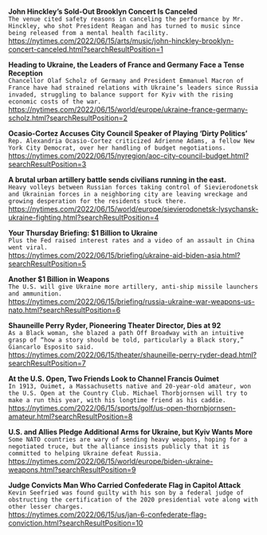 **John Hinckley’s Sold-Out Brooklyn Concert Is Canceled**\
`The venue cited safety reasons in canceling the performance by Mr. Hinckley, who shot President Reagan and has turned to music since being released from a mental health facility.`\
https://nytimes.com/2022/06/15/arts/music/john-hinckley-brooklyn-concert-canceled.html?searchResultPosition=1

**Heading to Ukraine, the Leaders of France and Germany Face a Tense Reception**\
`Chancellor Olaf Scholz of Germany and President Emmanuel Macron of France have had strained relations with Ukraine’s leaders since Russia invaded, struggling to balance support for Kyiv with the rising economic costs of the war.`\
https://nytimes.com/2022/06/15/world/europe/ukraine-france-germany-scholz.html?searchResultPosition=2

**Ocasio-Cortez Accuses City Council Speaker of Playing ‘Dirty Politics’**\
`Rep. Alexandria Ocasio-Cortez criticized Adrienne Adams, a fellow New York City Democrat, over her handling of budget negotiations.`\
https://nytimes.com/2022/06/15/nyregion/aoc-city-council-budget.html?searchResultPosition=3

**A brutal urban artillery battle sends civilians running in the east.**\
`Heavy volleys between Russian forces taking control of Sievierodonetsk and Ukrainian forces in a neighboring city are leaving wreckage and growing desperation for the residents stuck there.`\
https://nytimes.com/2022/06/15/world/europe/sievierodonetsk-lysychansk-ukraine-fighting.html?searchResultPosition=4

**Your Thursday Briefing: $1 Billion to Ukraine**\
`Plus the Fed raised interest rates and a video of an assault in China went viral.`\
https://nytimes.com/2022/06/15/briefing/ukraine-aid-biden-asia.html?searchResultPosition=5

**Another $1 Billion in Weapons**\
`The U.S. will give Ukraine more artillery, anti-ship missile launchers and ammunition.`\
https://nytimes.com/2022/06/15/briefing/russia-ukraine-war-weapons-us-nato.html?searchResultPosition=6

**Shauneille Perry Ryder, Pioneering Theater Director, Dies at 92**\
`As a Black woman, she blazed a path Off Broadway with an intuitive grasp of “how a story should be told, particularly a Black story,” Giancarlo Esposito said.`\
https://nytimes.com/2022/06/15/theater/shauneille-perry-ryder-dead.html?searchResultPosition=7

**At the U.S. Open, Two Friends Look to Channel Francis Ouimet**\
`In 1913, Ouimet, a Massachusetts native and 20-year-old amateur, won the U.S. Open at the Country Club. Michael Thorbjornsen will try to make a run this year, with his longtime friend as his caddie.`\
https://nytimes.com/2022/06/15/sports/golf/us-open-thornbjornsen-amateur.html?searchResultPosition=8

**U.S. and Allies Pledge Additional Arms for Ukraine, but Kyiv Wants More**\
`Some NATO countries are wary of sending heavy weapons, hoping for a negotiated truce, but the alliance insists publicly that it is committed to helping Ukraine defeat Russia.`\
https://nytimes.com/2022/06/15/world/europe/biden-ukraine-weapons.html?searchResultPosition=9

**Judge Convicts Man Who Carried Confederate Flag in Capitol Attack**\
`Kevin Seefried was found guilty with his son by a federal judge of obstructing the certification of the 2020 presidential vote along with other lesser charges.`\
https://nytimes.com/2022/06/15/us/jan-6-confederate-flag-conviction.html?searchResultPosition=10

